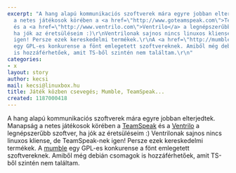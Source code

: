 ```yaml
---
excerpt: "A hang alapú kommunikaciós szoftverek mára egyre jobban elterjedtek. Manapság
  a netes játékosok körében a <a href=\"http://www.goteamspeak.com\">TeamSpeak</a>
  és a <a href=\"http://www.ventrilo.com\">Ventrilo</a> a legnépszerűbb szoftver,
  ha jók az éretsüléseim :)\r\nVentrilonak sajnos nincs linuxos kliense, de TeamSpeak-nek
  igen! Persze ezek kereskedelmi termékek.\r\nA <a href=\"http://mumble.sourceforge.net\">mumble</a>
  egy GPL-es konkurense a fönt emlegetett szoftvereknek. Amiből még debián csomagok
  is hozzáférhetőek, amit TS-ből szintén nem találtam.\r\n"
categories:
- x
layout: story
author: kecsi
mail: kecsi@linuxbox.hu
title: Játék közben csevegés; Mumble, TeamSpeak...
created: 1187000418
---
```

A hang alapú kommunikaciós szoftverek mára egyre jobban elterjedtek. Manapság a netes játékosok körében a <a href="http://www.goteamspeak.com">TeamSpeak</a> és a <a href="http://www.ventrilo.com">Ventrilo</a> a legnépszerűbb szoftver, ha jók az éretsüléseim :)
Ventrilonak sajnos nincs linuxos kliense, de TeamSpeak-nek igen! Persze ezek kereskedelmi termékek.
A <a href="http://mumble.sourceforge.net">mumble</a> egy GPL-es konkurense a fönt emlegetett szoftvereknek. Amiből még debián csomagok is hozzáférhetőek, amit TS-ből szintén nem találtam.
